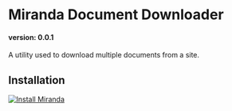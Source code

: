 # Miranda Document Downloader
#### version: 0.0.1

A utility used to download multiple documents from a site.

## Installation

[![Install Miranda](https://imgur.com/9gHQBcp.png)](https://codepen.io/sswayney/full/MWzZggV/)